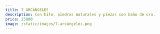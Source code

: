 ```yaml
---
title: 7 ARCÁNGELES
description: Con hilo, piedras naturales y piezas con baño de oro.
price: 25000
image: /static/images/7-arcángeles.png
---
```

